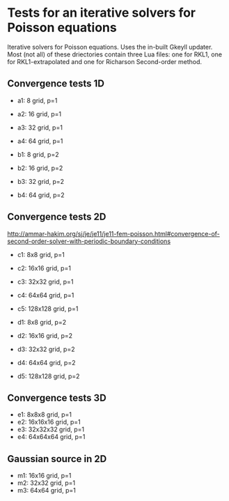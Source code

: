 Tests for an iterative solvers for Poisson equations
====================================================

Iterative solvers for Poisson equations. Uses the in-built Gkeyll
updater. Most (not all) of these driectories contain three Lua files:
one for RKL1, one for RKL1-extrapolated and one for Richarson
Second-order method.

Convergence tests 1D
--------------------

- a1: 8 grid, p=1
- a2: 16 grid, p=1
- a3: 32 grid, p=1
- a4: 64 grid, p=1

- b1: 8 grid, p=2
- b2: 16 grid, p=2
- b3: 32 grid, p=2
- b4: 64 grid, p=2

Convergence tests 2D
--------------------

http://ammar-hakim.org/sj/je/je11/je11-fem-poisson.html#convergence-of-second-order-solver-with-periodic-boundary-conditions

- c1: 8x8 grid, p=1
- c2: 16x16 grid, p=1
- c3: 32x32 grid, p=1
- c4: 64x64 grid, p=1
- c5: 128x128 grid, p=1

- d1: 8x8 grid, p=2
- d2: 16x16 grid, p=2
- d3: 32x32 grid, p=2
- d4: 64x64 grid, p=2
- d5: 128x128 grid, p=2

Convergence tests 3D
--------------------

- e1: 8x8x8 grid, p=1
- e2: 16x16x16 grid, p=1
- e3: 32x32x32 grid, p=1
- e4: 64x64x64 grid, p=1

Gaussian source in 2D
---------------------

- m1: 16x16 grid, p=1
- m2: 32x32 grid, p=1
- m3: 64x64 grid, p=1

